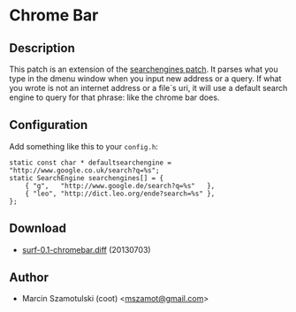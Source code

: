 Chrome Bar
==========

Description
-----------

This patch is an extension of the [searchengines
patch](//surf.suckless.org/patches/searchengines).  It parses what you
type in the dmenu window when you input new address or a query.  If what you
wrote is not an internet address or a file`s uri, it will use a default search
engine to query for that phrase: like the chrome bar does.


Configuration
-------------

Add something like this to your `config.h`:

    static const char * defaultsearchengine = "http://www.google.co.uk/search?q=%s";
    static SearchEngine searchengines[] = {
	    { "g",   "http://www.google.de/search?q=%s"   },
	    { "leo", "http://dict.leo.org/ende?search=%s" },
    };

Download
--------

* [surf-0.1-chromebar.diff](surf-0.1-chromebar.diff) (20130703)

Author
------

* Marcin Szamotulski (coot) <[mszamot@gmail.com](mailto:mszamot@gmail.com)>
